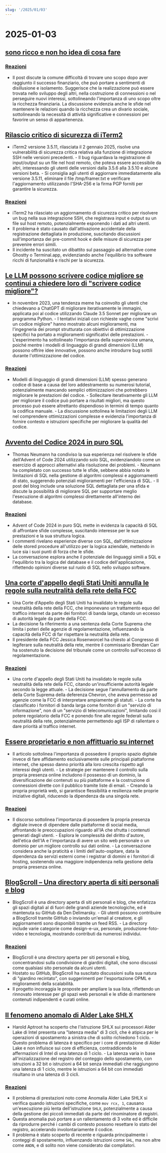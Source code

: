 ```yaml
---
slug: '/2025/01/03'
---
```


# 2025-01-03

## [sono ricco e non ho idea di cosa fare](https://vinay.sh/i-am-rich-and-have-no-idea-what-to-do-with-my-life/)

### [Reazioni](https://news.ycombinator.com/item?id=42579873)

- Il post discute la comune difficoltà di trovare uno scopo dopo aver raggiunto il successo finanziario, che può portare a sentimenti di disillusione e isolamento. Suggerisce che la realizzazione può essere trovata nello sviluppo degli altri, nella costruzione di connessioni o nel perseguire nuovi interessi, sottolineando l'importanza di uno scopo oltre la ricchezza finanziaria. La discussione evidenzia anche le sfide nel mantenere le relazioni quando la ricchezza crea un divario sociale, sottolineando la necessità di attività significative e connessioni per favorire un senso di appartenenza.

## [Rilascio critico di sicurezza di iTerm2](https://iterm2.com/downloads/stable/iTerm2-3_5_11.changelog)

- iTerm2 versione 3.5.11, rilasciata il 2 gennaio 2025, risolve una vulnerabilità di sicurezza critica relativa alla funzione di integrazione SSH nelle versioni precedenti. - Il bug riguardava la registrazione di input/output su un file nel host remoto, che poteva essere accessibile da altri, interessando gli utenti delle versioni dalla 3.5.6 alla 3.5.10 e alcune versioni beta. - Si consiglia agli utenti di aggiornare immediatamente alla versione 3.5.11, eliminare il file /tmp/framer.txt e verificare l'aggiornamento utilizzando l'SHA-256 e la firma PGP forniti per garantire la sicurezza.

### [Reazioni](https://news.ycombinator.com/item?id=42579472)

- iTerm2 ha rilasciato un aggiornamento di sicurezza critico per risolvere un bug nella sua integrazione SSH, che registrava input e output su un file sul host remoto, potenzialmente esponendo i dati ad altri utenti.
- Il problema è stato causato dall'attivazione accidentale della registrazione dettagliata in produzione, suscitando discussioni sull'importanza dei pre-commit hook e delle misure di sicurezza per prevenire errori simili.
- Il incidente ha suscitato un dibattito sul passaggio ad alternative come Ghostty o Terminal.app, evidenziando anche l'equilibrio tra software ricchi di funzionalità e rischi per la sicurezza.

## [Le LLM possono scrivere codice migliore se continui a chiedere loro di "scrivere codice migliore"?](https://minimaxir.com/2025/01/write-better-code/)

- In novembre 2023, una tendenza meme ha coinvolto gli utenti che chiedevano a ChatGPT di migliorare iterativamente le immagini, applicata poi al codice utilizzando Claude 3.5 Sonnet per migliorare un programma Python. - I tentativi iniziali con richieste vaghe come "scrivi un codice migliore" hanno mostrato alcuni miglioramenti, ma l'ingegneria dei prompt strutturata con obiettivi di ottimizzazione specifici ha portato a miglioramenti significativi delle prestazioni. - L'esperimento ha sottolineato l'importanza della supervisione umana, poiché mentre i modelli di linguaggio di grandi dimensioni (LLM) possono offrire idee innovative, possono anche introdurre bug sottili durante l'ottimizzazione del codice.

### [Reazioni](https://news.ycombinator.com/item?id=42584400)

- Modelli di linguaggio di grandi dimensioni (LLM) spesso generano codice di base a causa del loro addestramento su numerosi tutorial, potenzialmente mancando semplici ottimizzazioni che potrebbero migliorare le prestazioni del codice. - Sollecitare iterativamente gli LLM per migliorare il codice può portare a risultati migliori, ma questo processo può essere altrettanto dispendioso in termini di tempo quanto la codifica manuale. - La discussione sottolinea le limitazioni degli LLM nel comprendere ottimizzazioni complesse e evidenzia l'importanza di fornire contesto e istruzioni specifiche per migliorare la qualità del codice.

## [Avvento del Codice 2024 in puro SQL](http://databasearchitects.blogspot.com/2024/12/advent-of-code-2024-in-pure-sql.html)

- Thomas Neumann ha condiviso la sua esperienza nel risolvere le sfide dell'Advent of Code 2024 utilizzando solo SQL, evidenziandolo come un esercizio di approcci alternativi alla risoluzione dei problemi. - Neumann ha completato con successo tutte le sfide, sebbene abbia notato le limitazioni di SQL nella gestione di algoritmi complessi e aggiornamenti di stato, suggerendo potenziali miglioramenti per l'efficienza di SQL. - Il post del blog include una soluzione SQL dettagliata per una sfida e discute la possibilità di migliorare SQL per supportare meglio l'esecuzione di algoritmi complessi direttamente all'interno dei database.

### [Reazioni](https://news.ycombinator.com/item?id=42577736)

- Advent of Code 2024 in puro SQL mette in evidenza la capacità di SQL di affrontare sfide complesse, suscitando interesse per le sue prestazioni e la sua struttura logica.
- I commenti rivelano esperienze diverse con SQL, dall'ottimizzazione delle stored procedure all'utilizzo per la logica aziendale, mettendo in luce sia i suoi punti di forza che le sfide.
- La conversazione esplora anche il potenziale dei linguaggi simili a SQL e l'equilibrio tra la logica del database e il codice dell'applicazione, riflettendo opinioni diverse sul ruolo di SQL nello sviluppo software.

## [Una corte d'appello degli Stati Uniti annulla le regole sulla neutralità della rete della FCC](https://www.tvtechnology.com/news/sixth-circuit-of-appeals-strikes-down-fccs-net-neutrality-rules)

- Una Corte d'Appello degli Stati Uniti ha invalidato le regole sulla neutralità della rete della FCC, che imponevano un trattamento equo del traffico internet da parte dei fornitori di banda larga, citando un eccesso di autorità legale da parte della FCC.
- La decisione fa riferimento a una sentenza della Corte Suprema che limita i poteri delle agenzie di regolamentazione, influenzando la capacità della FCC di far rispettare la neutralità della rete.
- Il presidente della FCC Jessica Rosenworcel ha chiesto al Congresso di legiferare sulla neutralità della rete, mentre il commissario Brendan Carr ha sostenuto la decisione del tribunale come un controllo sull'eccesso di regolamentazione.

### [Reazioni](https://news.ycombinator.com/item?id=42578237)

- Una corte d'appello degli Stati Uniti ha invalidato le regole sulla neutralità della rete della FCC, citando un'insufficiente autorità legale secondo la legge attuale. - La decisione segue l'annullamento da parte della Corte Suprema della deferenza Chevron, che aveva permesso ad agenzie come la FCC di interpretare ampiamente gli statuti. - La corte ha classificato i fornitori di banda larga come fornitori di un "servizio di informazione", non di un "servizio di telecomunicazioni", limitando così il potere regolatorio della FCC e ponendo fine alle regole federali sulla neutralità della rete, potenzialmente permettendo agli ISP di rallentare o dare priorità al traffico internet.

## [Essere proprietario e non affittuario su internet](https://den.dev/blog/be-a-property-owner-not-a-renter-on-the-internet/)

- Il articolo sottolinea l'importanza di possedere il proprio spazio digitale invece di fare affidamento esclusivamente sulle principali piattaforme internet, che spesso danno priorità alla loro crescita rispetto agli interessi degli utenti. - Le strategie per mantenere il controllo sulla propria presenza online includono il possesso di un dominio, la diversificazione dei contenuti su più piattaforme e la costruzione di connessioni dirette con il pubblico tramite liste di email. - Creando la propria proprietà web, si garantisce flessibilità e resilienza nelle proprie iniziative digitali, riducendo la dipendenza da una singola rete.

### [Reazioni](https://news.ycombinator.com/item?id=42581119)

- Il discorso sottolinea l'importanza di possedere la propria presenza digitale invece di dipendere dalle piattaforme di social media, affrontando le preoccupazioni riguardo all'IA che sfrutta i contenuti generati dagli utenti. - Esplora le complessità del diritto d'autore, dell'etica dell'IA e l'importanza di avere un sito web personale o un dominio per un migliore controllo sui dati online. - La conversazione considera anche la praticità e i limiti dell'auto-ospitare, data la dipendenza da servizi esterni come i registrar di domini e i fornitori di hosting, sostenendo una maggiore indipendenza nella gestione della propria presenza online.

## [BlogScroll – Una directory aperta di siti personali e blog](https://blogscroll.com/)

- BlogScroll è una directory aperta di siti personali e blog, che enfatizza gli spazi digitali al di fuori delle grandi aziende tecnologiche, ed è mantenuta su GitHub da Den Delimarsky. - Gli utenti possono contribuire a BlogScroll tramite GitHub o inviando un'email al creatore, e gli aggiornamenti sono disponibili tramite un feed RSS. - La directory include varie categorie come design-e-ux, personale, produzione-foto-video e tecnologia, mostrando contributi da numerosi individui.

### [Reazioni](https://news.ycombinator.com/item?id=42583086)

- BlogScroll è una directory aperta per siti personali e blog, concentrandosi sulla condivisione di giardini digitali, che sono discussi come qualsiasi sito personale da alcuni utenti.
- Hostato su GitHub, BlogScroll ha suscitato discussioni sulla sua natura di "giardino recintato", con suggerimenti per l'esportazione OPML e miglioramenti della scalabilità.
- Il progetto incoraggia le proposte per ampliare la sua lista, riflettendo un rinnovato interesse per gli spazi web personali e le sfide di mantenere contenuti indipendenti e curati online.

## [Il fenomeno anomalo di Alder Lake SHLX](https://tavianator.com/2025/shlx.html)

- Harold Aptroot ha scoperto che l'istruzione SHLX sui processori Alder Lake di Intel presenta una "latenza media" di 3 cicli, che è atipica per le operazioni di spostamento a sinistra che di solito richiedono 1 ciclo. - Questo problema di latenza è specifico per i core di prestazione di Alder Lake e non influisce sui core di efficienza, contraddicendo le affermazioni di Intel di una latenza di 1 ciclo. - La latenza varia in base all'inizializzazione del registro del conteggio dello spostamento, con istruzioni a 32 bit o istruzioni a 64 bit senza immediati che raggiungono una latenza di 1 ciclo, mentre le istruzioni a 64 bit con immediati risultano in una latenza di 3 cicli.

### [Reazioni](https://news.ycombinator.com/item?id=42579969)

- Il problema di prestazioni noto come Anomalia Alder Lake SHLX si verifica quando istruzioni specifiche, come `mov rcx, 1`, causano un'esecuzione più lenta dell'istruzione `SHLX`, potenzialmente a causa della gestione dei piccoli immediati da parte del rinominatore di registri.
- Questa anomalia può portare a un rallentamento di 3 volte ed è difficile da riprodurre perché i cambi di contesto possono resettare lo stato del registro, accelerando involontariamente il codice.
- Il problema è stato scoperto di recente e riguarda principalmente i conteggi di spostamento, influenzando istruzioni come `SHL`, ma non altre come `ANDN`, e di solito non viene considerato dai compilatori.

<head>
  <meta property="og:title" content="sono ricco e non ho idea di cosa fare" />
  <meta property="og:type" content="website" />
  <meta property="og:image" content="https://og.cho.sh/api/og/?title=sono%20ricco%20e%20non%20ho%20idea%20di%20cosa%20fare&subheading=venerd%C3%AC%203%20gennaio%202025%3A%20Riassunto%20di%20Hacker%20News" />
</head>
